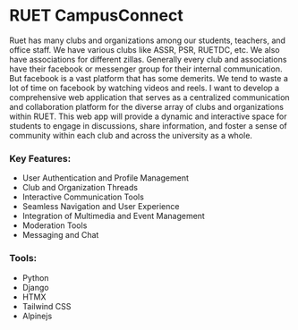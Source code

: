 # RUET CampusConnect
Ruet has many clubs and organizations among our students, teachers,  and office staff. We have various clubs like ASSR, PSR, RUETDC, etc. We also have associations for different zillas. Generally every club and associations have their facebook or messenger group for their internal communication. But facebook is a vast platform that has some demerits. We tend to waste a lot of time on facebook by watching videos and reels. I want to develop a comprehensive web application that serves as a centralized communication and collaboration platform for the diverse array of clubs and organizations within RUET. This web app will provide a dynamic and interactive space for students to engage in discussions, share information, and foster a sense of community within each club and across the university as a whole.

### Key Features:
- User Authentication and Profile Management
- Club and Organization Threads
- Interactive Communication Tools
- Seamless Navigation and User Experience
- Integration of Multimedia and Event Management
- Moderation Tools
- Messaging and Chat

### Tools:
- Python
- Django
- HTMX
- Tailwind CSS
- Alpinejs
